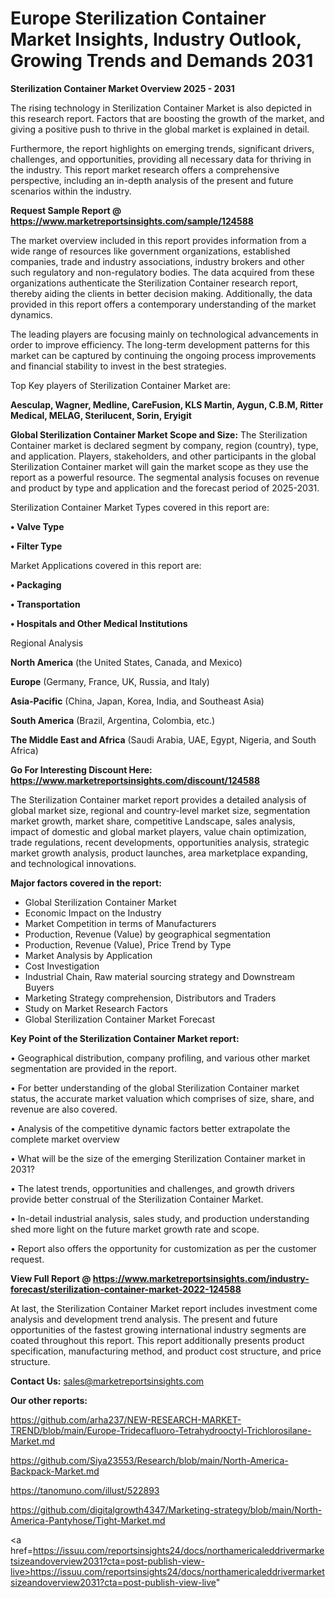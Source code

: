 # Europe Sterilization Container Market Insights, Industry Outlook, Growing Trends and Demands 2031

<Strong> Sterilization Container Market Overview 2025 - 2031</strong>

The rising technology in Sterilization Container Market is also depicted in this research report. Factors that are boosting the growth of the market, and giving a positive push to thrive in the global market is explained in detail.

Furthermore, the report highlights on emerging trends, significant drivers, challenges, and opportunities, providing all necessary data for thriving in the industry. This report market research offers a comprehensive perspective, including an in-depth analysis of the present and future scenarios within the industry.

<strong>Request Sample Report @ <a href=https://www.marketreportsinsights.com/sample/124588>https://www.marketreportsinsights.com/sample/124588</a></strong>

The market overview included in this report provides information from a wide range of resources like government organizations, established companies, trade and industry associations, industry brokers and other such regulatory and non-regulatory bodies. The data acquired from these organizations authenticate the Sterilization Container research report, thereby aiding the clients in better decision making. Additionally, the data provided in this report offers a contemporary understanding of the market dynamics.

The leading players are focusing mainly on technological advancements in order to improve efficiency. The long-term development patterns for this market can be captured by continuing the ongoing process improvements and financial stability to invest in the best strategies.

Top Key players of Sterilization Container Market are:

<strong>Aesculap, Wagner, Medline, CareFusion, KLS Martin, Aygun, C.B.M, Ritter Medical, MELAG, Sterilucent, Sorin, Eryigit</strong>

<strong><b>Global Sterilization Container Market Scope and Size:</b></strong>
The Sterilization Container market is declared segment by company, region (country), type, and application. Players, stakeholders, and other participants in the global Sterilization Container market will gain the market scope as they use the report as a powerful resource. The segmental analysis focuses on revenue and product by type and application and the forecast period of 2025-2031.

Sterilization Container Market Types covered in this report are:

<strong>• Valve Type

• Filter Type</strong>

Market Applications covered in this report are:

<strong>• Packaging

• Transportation

• Hospitals and Other Medical Institutions</strong> 

Regional Analysis

<strong>North America</strong> (the United States, Canada, and Mexico)

<strong>Europe</strong> (Germany, France, UK, Russia, and Italy)

<strong>Asia-Pacific</strong> (China, Japan, Korea, India, and Southeast Asia)

<strong>South America</strong> (Brazil, Argentina, Colombia, etc.)

<strong>The Middle East and Africa</strong> (Saudi Arabia, UAE, Egypt, Nigeria, and South Africa)

<strong>Go For Interesting Discount Here: <a href=https://www.marketreportsinsights.com/discount/124588>https://www.marketreportsinsights.com/discount/124588</a></strong>

The Sterilization Container market report provides a detailed analysis of global market size, regional and country-level market size, segmentation market growth, market share, competitive Landscape, sales analysis, impact of domestic and global market players, value chain optimization, trade regulations, recent developments, opportunities analysis, strategic market growth analysis, product launches, area marketplace expanding, and technological innovations.

<strong><b>Major factors covered in the report:</b></strong>
<ul>
  <li>Global Sterilization Container Market </li>
  <li>Economic Impact on the Industry</li>
  <li>Market Competition in terms of Manufacturers</li>
  <li>Production, Revenue (Value) by geographical segmentation</li>
  <li>Production, Revenue (Value), Price Trend by Type</li>
  <li>Market Analysis by Application</li>
  <li>Cost Investigation</li>
  <li>Industrial Chain, Raw material sourcing strategy and Downstream Buyers</li>
  <li>Marketing Strategy comprehension, Distributors and Traders</li>
  <li>Study on Market Research Factors</li>
  <li>Global Sterilization Container Market Forecast</li>
</ul>

<strong><b>Key Point of the Sterilization Container Market report:</b></strong>

• Geographical distribution, company profiling, and various other market segmentation are provided in the report.

• For better understanding of the global Sterilization Container market status, the accurate market valuation which comprises of size, share, and revenue are also covered.

• Analysis of the competitive dynamic factors better extrapolate the complete market overview

• What will be the size of the emerging Sterilization Container market in 2031?

• The latest trends, opportunities and challenges, and growth drivers provide better construal of the Sterilization Container Market.

• In-detail industrial analysis, sales study, and production understanding shed more light on the future market growth rate and scope.

• Report also offers the opportunity for customization as per the customer request.

<strong><b>View Full Report @ <a href=https://www.marketreportsinsights.com/industry-forecast/sterilization-container-market-2022-124588>https://www.marketreportsinsights.com/industry-forecast/sterilization-container-market-2022-124588</a></b></strong>


At last, the Sterilization Container Market report includes investment come analysis and development trend analysis. The present and future opportunities of the fastest growing international industry segments are coated throughout this report. This report additionally presents product specification, manufacturing method, and product cost structure, and price structure.

<strong>Contact Us:</strong>
sales@marketreportsinsights.com

<strong>Our other reports:</strong>

<a href=https://github.com/arha237/NEW-RESEARCH-MARKET-TREND/blob/main/Europe-Tridecafluoro-Tetrahydrooctyl-Trichlorosilane-Market.md>https://github.com/arha237/NEW-RESEARCH-MARKET-TREND/blob/main/Europe-Tridecafluoro-Tetrahydrooctyl-Trichlorosilane-Market.md</a>

<a href=https://github.com/Siya23553/Research/blob/main/North-America-Backpack-Market.md>https://github.com/Siya23553/Research/blob/main/North-America-Backpack-Market.md</a>

<a href=https://tanomuno.com/illust/522893>https://tanomuno.com/illust/522893</a>

<a href=https://github.com/digitalgrowth4347/Marketing-strategy/blob/main/North-America-Pantyhose/Tight-Market.md>https://github.com/digitalgrowth4347/Marketing-strategy/blob/main/North-America-Pantyhose/Tight-Market.md</a>

<a href=https://issuu.com/reportsinsights24/docs/northamericaleddrivermarketsizeandoverview2031?cta=post-publish-view-live>https://issuu.com/reportsinsights24/docs/northamericaleddrivermarketsizeandoverview2031?cta=post-publish-view-live</a>"

